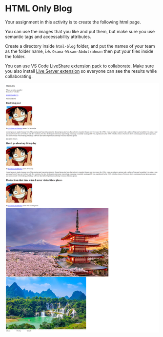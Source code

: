 # HTML Only Blog

Your assignment in this activity is to create the following html page.

You can use the images that you like and put them, but make sure you use semantic tags and accessability attributes.

Create a directory inside `html-blog` folder, and put the names of your team as the folder name, i.e. `Osama-Wisam-Abdulrahman` then put your files inside the folder.


You can use VS Code [LiveShare extension pack](https://marketplace.visualstudio.com/items?itemName=MS-vsliveshare.vsliveshare-pack) to collaborate. Make sure you also install [Live Server extension](https://marketplace.visualstudio.com/items?itemName=ritwickdey.LiveServer) so everyone can see the results while collaborating. 

![Work Mockup](assets/mockup.png)

